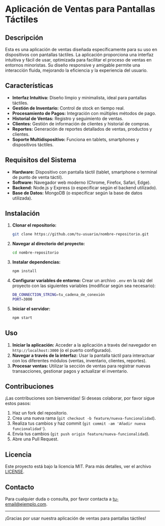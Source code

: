# Aplicación de Ventas para Pantallas Táctiles

## Descripción

Esta es una aplicación de ventas diseñada específicamente para su uso en dispositivos con pantallas táctiles. La aplicación proporciona una interfaz intuitiva y fácil de usar, optimizada para facilitar el proceso de ventas en entornos minoristas. Su diseño responsive y amigable permite una interacción fluida, mejorando la eficiencia y la experiencia del usuario.

## Características

- **Interfaz Intuitiva:** Diseño limpio y minimalista, ideal para pantallas táctiles.
- **Gestión de Inventario:** Control de stock en tiempo real.
- **Procesamiento de Pagos:** Integración con múltiples métodos de pago.
- **Historial de Ventas:** Registro y seguimiento de ventas.
- **Clientes:** Gestión de información de clientes y historial de compras.
- **Reportes:** Generación de reportes detallados de ventas, productos y clientes.
- **Soporte Multidispositivo:** Funciona en tablets, smartphones y dispositivos táctiles.

## Requisitos del Sistema

- **Hardware:** Dispositivo con pantalla táctil (tablet, smartphone o terminal de punto de venta táctil).
- **Software:** Navegador web moderno (Chrome, Firefox, Safari, Edge).
- **Backend:** Node.js y Express (o especificar según el backend utilizado).
- **Base de Datos:** MongoDB (o especificar según la base de datos utilizada).

## Instalación

1. **Clonar el repositorio:**
    ```sh
    git clone https://github.com/tu-usuario/nombre-repositorio.git
    ```
2. **Navegar al directorio del proyecto:**
    ```sh
    cd nombre-repositorio
    ```
3. **Instalar dependencias:**
    ```sh
    npm install
    ```
4. **Configurar variables de entorno:** Crear un archivo `.env` en la raíz del proyecto con las siguientes variables (modificar según sea necesario):
    ```sh
    DB_CONNECTION_STRING=tu_cadena_de_conexión
    PORT=3000
    ```
5. **Iniciar el servidor:**
    ```sh
    npm start
    ```

## Uso

1. **Iniciar la aplicación:** Acceder a la aplicación a través del navegador en `http://localhost:3000` (o el puerto configurado).
2. **Navegar a través de la interfaz:** Usar la pantalla táctil para interactuar con los diferentes módulos (ventas, inventario, clientes, reportes).
3. **Procesar ventas:** Utilizar la sección de ventas para registrar nuevas transacciones, gestionar pagos y actualizar el inventario.

## Contribuciones

¡Las contribuciones son bienvenidas! Si deseas colaborar, por favor sigue estos pasos:

1. Haz un fork del repositorio.
2. Crea una nueva rama (`git checkout -b feature/nueva-funcionalidad`).
3. Realiza tus cambios y haz commit (`git commit -am 'Añadir nueva funcionalidad'`).
4. Envía tus cambios (`git push origin feature/nueva-funcionalidad`).
5. Abre una Pull Request.

## Licencia

Este proyecto está bajo la licencia MIT. Para más detalles, ver el archivo [LICENSE](LICENSE).

## Contacto

Para cualquier duda o consulta, por favor contacta a [tu-email@ejemplo.com](mailto:tu-email@ejemplo.com).

---

¡Gracias por usar nuestra aplicación de ventas para pantallas táctiles!
